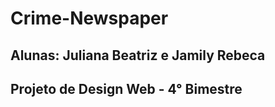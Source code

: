 # Crime-Newspaper
## Alunas: Juliana Beatriz e Jamily Rebeca
## Projeto de Design Web - 4° Bimestre
